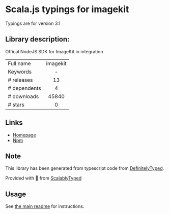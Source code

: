 
# Scala.js typings for imagekit

Typings are for version 3.1

## Library description:
Offical NodeJS SDK for ImageKit.io integration

|                    |                 |
| ------------------ | :-------------: |
| Full name          | imagekit |
| Keywords           | - |
| # releases         | 13 |
| # dependents       | 4 |
| # downloads        | 45840 |
| # stars            | 0 |

## Links
- [Homepage](https://imagekit.io/)
- [Npm](https://www.npmjs.com/package/imagekit)
    


## Note
This library has been generated from typescript code from [DefinitelyTyped](https://definitelytyped.org).

Provided with :purple_heart: from [ScalablyTyped](https://github.com/oyvindberg/ScalablyTyped)

## Usage
See [the main readme](../../readme.md) for instructions.


